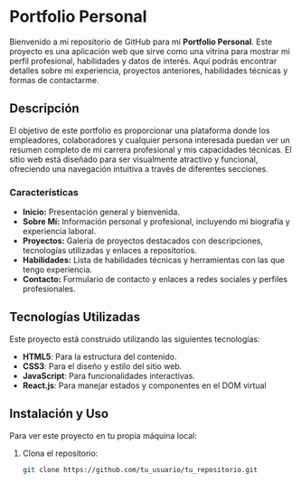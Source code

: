 # Portfolio Personal

Bienvenido a mi repositorio de GitHub para mi **Portfolio Personal**. Este proyecto es una aplicación web que sirve como una vitrina para mostrar mi perfil profesional, habilidades y datos de interés. Aquí podrás encontrar detalles sobre mi experiencia, proyectos anteriores, habilidades técnicas y formas de contactarme.

## Descripción

El objetivo de este portfolio es proporcionar una plataforma donde los empleadores, colaboradores y cualquier persona interesada puedan ver un resumen completo de mi carrera profesional y mis capacidades técnicas. El sitio web está diseñado para ser visualmente atractivo y funcional, ofreciendo una navegación intuitiva a través de diferentes secciones.

### Características

- **Inicio:** Presentación general y bienvenida.
- **Sobre Mí:** Información personal y profesional, incluyendo mi biografía y experiencia laboral.
- **Proyectos:** Galería de proyectos destacados con descripciones, tecnologías utilizadas y enlaces a repositorios.
- **Habilidades:** Lista de habilidades técnicas y herramientas con las que tengo experiencia.
- **Contacto:** Formulario de contacto y enlaces a redes sociales y perfiles profesionales.

## Tecnologías Utilizadas

Este proyecto está construido utilizando las siguientes tecnologías:

- **HTML5**: Para la estructura del contenido.
- **CSS3**: Para el diseño y estilo del sitio web.
- **JavaScript**: Para funcionalidades interactivas.
- **React.js**: Para manejar estados y componentes en el DOM virtual


## Instalación y Uso

Para ver este proyecto en tu propia máquina local:

1. Clona el repositorio:
   ```bash
   git clone https://github.com/tu_usuario/tu_repositorio.git


